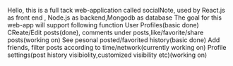 Hello, this is a full tack web-application called socialNote, used by React.js as front end , Node.js as backend,Mongodb as database
The goal for this web-app will support following function
  User Profiles(basic done)
  CReate/Edit posts(done), comments under posts,like/favorite/share posts(working on)
  See pesonal posted/favorited history(basic done)
  Add friends, filter posts according to time/network(currently working on)
  Profile settings(post history visibiolity,customized visibility etc)(working on)
